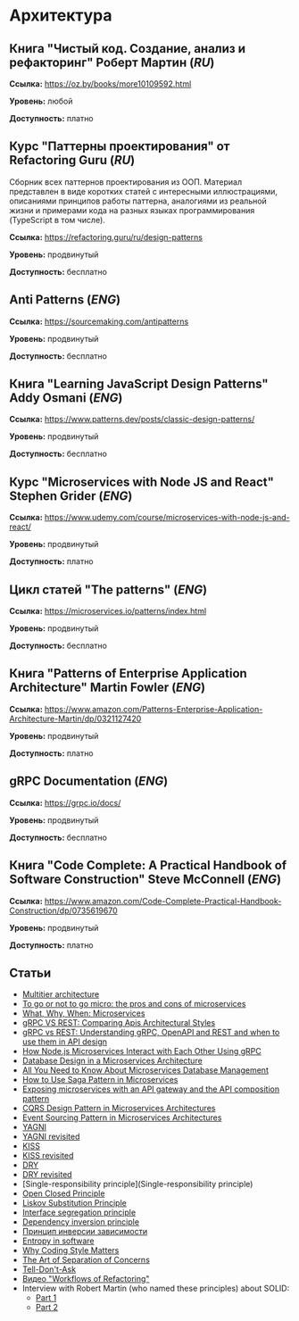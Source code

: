 # Архитектура

## Книга "Чистый код. Создание, анализ и рефакторинг" Роберт Мартин (*RU*)

**Ссылка:** https://oz.by/books/more10109592.html

**Уровень:** любой

**Доступность:** платно

## Курс "Паттерны проектирования" от Refactoring Guru (*RU*)

Сборник всех паттернов проектирования из ООП. Материал представлен в виде коротких статей с интересными иллюстрациями, описаниями принципов работы паттерна, аналогиями из реальной жизни и примерами кода на разных языках программирования (TypeScript в том числе).

**Ссылка:** https://refactoring.guru/ru/design-patterns

**Уровень:** продвинутый

**Доступность:** бесплатно

## Anti Patterns (*ENG*)

**Ссылка:** https://sourcemaking.com/antipatterns

**Уровень:** продвинутый

**Доступность:** бесплатно

## Книга "Learning JavaScript Design Patterns" Addy Osmani (*ENG*)

**Ссылка:** https://www.patterns.dev/posts/classic-design-patterns/

**Уровень:** продвинутый

**Доступность:** бесплатно

## Курс "Microservices with Node JS and React" Stephen Grider (*ENG*)

**Ссылка:** https://www.udemy.com/course/microservices-with-node-js-and-react/

**Уровень:** продвинутый

**Доступность:** платно

## Цикл статей "The patterns" (*ENG*)

**Ссылка:** https://microservices.io/patterns/index.html

**Уровень:** продвинутый

**Доступность:** бесплатно

## Книга "Patterns of Enterprise Application Architecture" Martin Fowler (*ENG*)

**Ссылка:** https://www.amazon.com/Patterns-Enterprise-Application-Architecture-Martin/dp/0321127420

**Уровень:** продвинутый

**Доступность:** платно

## gRPC Documentation (*ENG*)

**Ссылка:** https://grpc.io/docs/

**Уровень:** продвинутый

**Доступность:** бесплатно

## Книга "Code Complete: A Practical Handbook of Software Construction" Steve McConnell (*ENG*)

**Ссылка:** https://www.amazon.com/Code-Complete-Practical-Handbook-Construction/dp/0735619670

**Уровень:** продвинутый

**Доступность:** платно

## Статьи

- [Multitier architecture](https://www.wikiwand.com/en/Multitier_architecture#/overview)
- [To go or not to go micro: the pros and cons of microservices](https://medium.com/@goodrebels/to-go-or-not-to-go-micro-the-pros-and-cons-of-microservices-7967418ff06)
- [What, Why, When: Microservices](https://medium.com/swlh/what-why-when-microservices-4c5797c319d8)
- [gRPC VS REST: Comparing Apis Architectural Styles](https://www.imaginarycloud.com/blog/grpc-vs-rest/)
- [gRPC vs REST: Understanding gRPC, OpenAPI and REST and when to use them in API design](https://cloud.google.com/blog/products/api-management/understanding-grpc-openapi-and-rest-and-when-to-use-them)
- [How Node.js Microservices Interact with Each Other Using gRPC](https://javascript.plainenglish.io/grpc-in-node-js-microservices-34ccd2f86134)
- [Database Design in a Microservices Architecture](https://www.baeldung.com/cs/microservices-db-design)
- [All You Need to Know About Microservices Database Management](https://relevant.software/blog/microservices-database-management/)
- [How to Use Saga Pattern in Microservices](https://blog.bitsrc.io/how-to-use-saga-pattern-in-microservices-9eaadde79748)
- [Exposing microservices with an API gateway and the API composition pattern](https://benbarten.com/api-gateway-api-composition/)
- [CQRS Design Pattern in Microservices Architectures](https://medium.com/design-microservices-architecture-with-patterns/cqrs-design-pattern-in-microservices-architectures-5d41e359768c)
- [Event Sourcing Pattern in Microservices Architectures](https://medium.com/design-microservices-architecture-with-patterns/event-sourcing-pattern-in-microservices-architectures-e72bf0fc9274)
- [YAGNI](https://www.wikiwand.com/ru/YAGNI)
- [YAGNI revisited](https://enterprisecraftsmanship.com/posts/yagni-revisited/)
- [KISS](https://www.wikiwand.com/ru/KISS_(%25D0%25BF%25D1%2580%25D0%25B8%25D0%25BD%25D1%2586%25D0%25B8%25D0%25BF))
- [KISS revisited](https://enterprisecraftsmanship.com/posts/kiss-revisited/)
- [DRY](https://www.wikiwand.com/ru/Don%25E2%2580%2599t_repeat_yourself)
- [DRY revisited](https://enterprisecraftsmanship.com/posts/dry-revisited/)
- [Single-responsibility principle](Single-responsibility principle)
- [Open Closed Principle](https://www.wikiwand.com/ru/%25D0%259F%25D1%2580%25D0%25B8%25D0%25BD%25D1%2586%25D0%25B8%25D0%25BF_%25D0%25BE%25D1%2582%25D0%25BA%25D1%2580%25D1%258B%25D1%2582%25D0%25BE%25D1%2581%25D1%2582%25D0%25B8/%25D0%25B7%25D0%25B0%25D0%25BA%25D1%2580%25D1%258B%25D1%2582%25D0%25BE%25D1%2581%25D1%2582%25D0%25B8)
- [Liskov Substitution Principle](https://www.wikiwand.com/ru/%25D0%259F%25D1%2580%25D0%25B8%25D0%25BD%25D1%2586%25D0%25B8%25D0%25BF_%25D0%25BF%25D0%25BE%25D0%25B4%25D1%2581%25D1%2582%25D0%25B0%25D0%25BD%25D0%25BE%25D0%25B2%25D0%25BA%25D0%25B8_%25D0%2591%25D0%25B0%25D1%2580%25D0%25B1%25D0%25B0%25D1%2580%25D1%258B_%25D0%259B%25D0%25B8%25D1%2581%25D0%25BA%25D0%25BE%25D0%25B2)
- [Interface segregation principle](https://www.wikiwand.com/ru/%25D0%259F%25D1%2580%25D0%25B8%25D0%25BD%25D1%2586%25D0%25B8%25D0%25BF_%25D1%2580%25D0%25B0%25D0%25B7%25D0%25B4%25D0%25B5%25D0%25BB%25D0%25B5%25D0%25BD%25D0%25B8%25D1%258F_%25D0%25B8%25D0%25BD%25D1%2582%25D0%25B5%25D1%2580%25D1%2584%25D0%25B5%25D0%25B9%25D1%2581%25D0%25B0)
- [Dependency inversion principle](https://www.wikiwand.com/ru/%25D0%259F%25D1%2580%25D0%25B8%25D0%25BD%25D1%2586%25D0%25B8%25D0%25BF_%25D0%25B8%25D0%25BD%25D0%25B2%25D0%25B5%25D1%2580%25D1%2581%25D0%25B8%25D0%25B8_%25D0%25B7%25D0%25B0%25D0%25B2%25D0%25B8%25D1%2581%25D0%25B8%25D0%25BC%25D0%25BE%25D1%2581%25D1%2582%25D0%25B5%25D0%25B9)
- [Принцип инверсии зависимости](https://blog.byndyu.ru/2009/12/blog-post.html)
- [Entropy in software](https://lostechies.com/jimmybogard/2009/02/11/entropy-in-software/)
- [Why Coding Style Matters](https://www.smashingmagazine.com/2012/10/why-coding-style-matters/)
- [The Art of Separation of Concerns](http://aspiringcraftsman.com/2008/01/03/art-of-separation-of-concerns/)
- [Tell-Don't-Ask](https://martinfowler.com/bliki/TellDontAsk.html)
- [Видео "Workflows of Refactoring"](https://www.youtube.com/watch?v=vqEg37e4Mkw)
- Interview with Robert Martin (who named these principles) about SOLID:
    - [Part 1](https://hanselminutes.com/145/solid-principles-with-uncle-bob-robert-c-martin)
    - [Part 2](https://hanselminutes.com/150/uncle-bob-martin-solid-this-time-with-feeling)